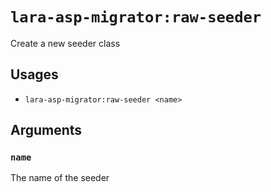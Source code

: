 <!-- Generated automatically. Do not edit. -->

# `lara-asp-migrator:raw-seeder`

Create a new seeder class

## Usages

* `lara-asp-migrator:raw-seeder <name>`

## Arguments

### `name`

The name of the seeder
